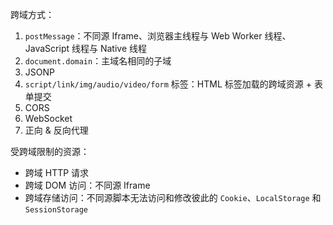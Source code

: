 跨域方式：

1. `postMessage`：不同源 Iframe、浏览器主线程与 Web Worker 线程、JavaScript 线程与 Native 线程
2. `document.domain`：主域名相同的子域
3. JSONP
4. `script/link/img/audio/video/form` 标签：HTML 标签加载的跨域资源 + 表单提交
5. CORS
6. WebSocket
7. 正向 & 反向代理

受跨域限制的资源：

- 跨域 HTTP 请求
- 跨域 DOM 访问：不同源 Iframe
- 跨域存储访问：不同源脚本无法访问和修改彼此的 `Cookie`、`LocalStorage` 和 `SessionStorage`

